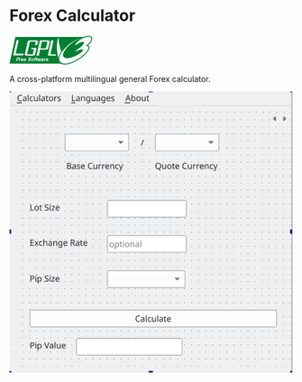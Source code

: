 # Forex Calculator
![license](assets/lgplv3.png)

A cross-platform multilingual general Forex calculator.

![gui](assets/gui.png)
